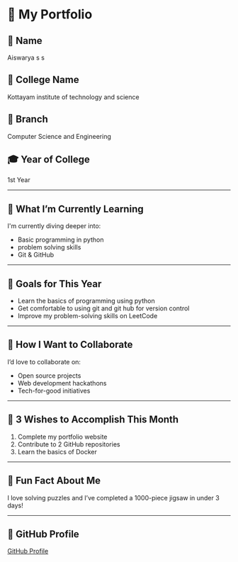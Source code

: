  # 🌟 My Portfolio

## 👤 Name
Aiswarya s s

## 🏫 College Name
Kottayam institute of technology and science 

## 🧠 Branch
Computer Science and Engineering

## 🎓 Year of College
1st Year

---

## 🌱 What I’m Currently Learning
I'm currently diving deeper into:
- Basic programming in python 
- problem solving skills 
- Git & GitHub

---

## 🎯 Goals for This Year
- Learn the basics of programming using python
- Get comfortable to using git and git hub for version control 
- Improve my problem-solving skills on LeetCode

---

## 🤝 How I Want to Collaborate
I’d love to collaborate on:
- Open source projects
- Web development hackathons
- Tech-for-good initiatives

---

## 📅 3 Wishes to Accomplish This Month
1. Complete my portfolio website
2. Contribute to 2 GitHub repositories
3. Learn the basics of Docker

---

## 💬 Fun Fact About Me
I love solving puzzles and I’ve completed a 1000-piece jigsaw in under 3 days!

---

## 🔗 GitHub Profile
[GitHub Profile](https://github.com/aiswarya-ss)
